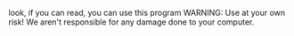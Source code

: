 look, if you can read, you can use this program
WARNING: Use at your own risk! We aren't responsible for any damage done to your computer.

